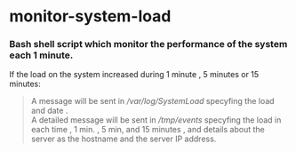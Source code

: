 # monitor-system-load </br>
### Bash shell script which monitor the performance of the system each 1 minute. </br>
If the load on the system increased during 1 minute , 5 minutes or 15 minutes: </br>
  > A message will be sent in */var/log/SystemLoad* specyfing the load and date . </br>
  > A detailed message will be sent in */tmp/events* specyfing the load in each time , 1 min. , 5 min, and 15 minutes , and details about the server as the hostname and the server IP address. 
